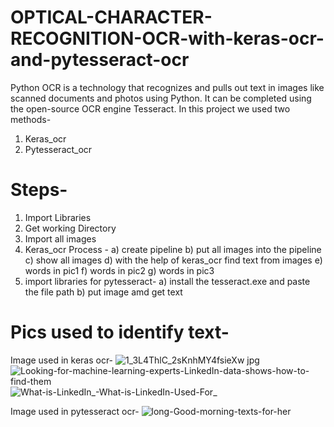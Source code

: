 # OPTICAL-CHARACTER-RECOGNITION-OCR-with-keras-ocr-and-pytesseract-ocr
Python OCR is a technology that recognizes and pulls out text in images like scanned documents and photos using Python. It can be completed using the open-source OCR engine Tesseract.
In this project we used two methods-

1. Keras_ocr
2. Pytesseract_ocr

# Steps-

1. Import Libraries
2. Get working Directory
3. Import all images
4. Keras_ocr Process - 
a) create pipeline
b) put all images into the pipeline
c) show all images
d) with the help of keras_ocr find text from images
e) words in pic1
f) words in pic2
g) words in pic3
5. import libraries for pytesseract- 
a) install the tesseract.exe and paste the file path
b) put image amd get text

# Pics used to identify text-
Image used in keras ocr-
![1_3L4ThlC_2sKnhMY4fsieXw jpg](https://user-images.githubusercontent.com/115232340/209430007-f10f907c-7a9c-476f-8077-20b98cc36100.jpg)
![Looking-for-machine-learning-experts-LinkedIn-data-shows-how-to-find-them](https://user-images.githubusercontent.com/115232340/209430009-5a5b6d91-17d2-4733-917a-5c250277f203.png)
![What-is-LinkedIn_-What-is-LinkedIn-Used-For_](https://user-images.githubusercontent.com/115232340/209430068-01224cf7-d6ad-41e9-9885-66f82a5468c3.jpg)

Image used in pytesseract ocr-
![long-Good-morning-texts-for-her](https://user-images.githubusercontent.com/115232340/209430011-e153eea7-4f8e-4916-b252-bf5a0028585d.jpg)
